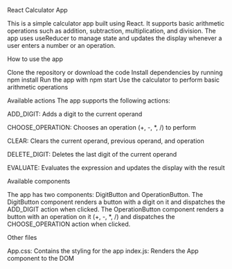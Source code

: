 React Calculator App

This is a simple calculator app built using React. It supports basic arithmetic operations such as addition, subtraction, multiplication, and division. The app uses useReducer to manage state and updates the display whenever a user enters a number or an operation.

How to use the app

Clone the repository or download the code
Install dependencies by running npm install
Run the app with npm start
Use the calculator to perform basic arithmetic operations

Available actions
The app supports the following actions:

ADD_DIGIT: Adds a digit to the current operand

CHOOSE_OPERATION: Chooses an operation (+, -, *, /) to perform

CLEAR: Clears the current operand, previous operand, and operation

DELETE_DIGIT: Deletes the last digit of the current operand

EVALUATE: Evaluates the expression and updates the display with the result

Available components

The app has two components: DigitButton and OperationButton. The DigitButton component renders a button with a digit on it and dispatches the ADD_DIGIT action when clicked. The OperationButton component renders a button with an operation on it (+, -, *, /) and dispatches the CHOOSE_OPERATION action when clicked.

Other files

App.css: Contains the styling for the app
index.js: Renders the App component to the DOM
